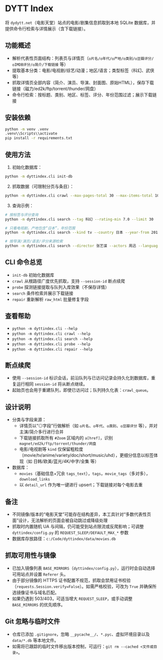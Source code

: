# DYTT Index

将 `dydytt.net`（电影天堂）站点的电影/剧集信息抓取到本地 SQLite 数据库，并提供命令行检索与详情展示（含下载链接）。

## 功能概述
- 解析代表性页面结构：列表页与详情页（`◎片名/◎年代/◎产地/◎类别/◎豆瓣评分/◎IMDB评分/◎简介/下载链接` 等）
- 提取基本分类：电影/电视剧/综艺/动漫；地区/语言；类型标签（科幻、武侠等）
- 抓取详情页全部内容（简介、演员、导演、封面图、原始HTML），保存下载链接（磁力/ed2k/ftp/torrent/thunder/网盘）
- 命令行检索：按标题、类别、地区、标签、评分、年份范围过滤；展示下载链接

## 安装依赖
```bash
python -m venv .venv
.venv\\Scripts\\activate
pip install -r requirements.txt
```

## 使用方法
1. 初始化数据库：
```bash
python -m dyttindex.cli init-db
```
2. 抓取数据（可限制分页与条目）：
```bash
python -m dyttindex.cli crawl --max-pages-total 30 --max-items-total 1000
```
3. 查询示例：
```bash
# 按标签与评分查询
python -m dyttindex.cli search --tag 科幻 --rating-min 7.0 --limit 30

# 只看电视剧，产地包含“日本”，年份范围
python -m dyttindex.cli search --kind tv --country 日本 --year-from 2015 --year-to 2024

# 按导演/演员/语言/评分来源检索
python -m dyttindex.cli search --director 张艺谋 --actors 周迅 --language 中文 --rating-source Douban --limit 20
```

## CLI 命令总览
- `init-db` 初始化数据库
- `crawl` 从根路径广度优先抓取，支持 `--session-id` 断点续爬
- `probe` 探测链接提取与队列入库效果（不保存详情）
- `search` 条件检索并展示下载链接
- `repair` 重新解析 `raw_html` 批量修复字段

## 查看帮助
- `python -m dyttindex.cli --help`
- `python -m dyttindex.cli crawl --help`
- `python -m dyttindex.cli search --help`
- `python -m dyttindex.cli probe --help`
- `python -m dyttindex.cli repair --help`

## 断点续爬
- 使用 `--session-id` 标识会话，前沿队列与已访问记录会持久化到数据库，重复运行相同 `session-id` 将从断点继续。
- 起始页也会用于重建队列，即使已访问过；队列持久化表：`crawl_queue`。

## 设计说明
- 分类与字段来源：
  - 详情页以“◎字段”行做解析（如 `◎片名`、`◎年代`、`◎类别`、`◎豆瓣评分` 等），并对主演/简介多行进行合并
  - 下载链接抓取所有 `#Zoom` 区域内的 `a[href]`，识别 `magnet/ed2k/ftp/torrent/thunder/网盘`
  - 电影/电视剧等 `kind` 仅保留粗粒度（movie/tv/anime/variety/doc/short/music/uhd），更细分信息以标签体现（如 日韩/欧美/蓝光/4K/中字/全集 等）
- 数据库：
  - `movies`（基础信息+冗余 `tags_text`），`tags`，`movie_tags`（多对多），`download_links`
  - 以 `detail_url` 作为唯一键进行 upsert；下载链接对每个电影去重

## 备注
- 不同镜像/版本的“电影天堂”可能存在结构差异，本工具针对“多数代表性页面”设计，无法解析的页面会被自动跳过或降级处理
- 抓取时内置随机 UA 与间隔，仍可能受到站点限流或反爬影响；可调整 `dyttindex/config.py` 的 `REQUEST_SLEEP/DEFAULT_MAX_*` 参数
- 数据库存放路径：`c:/Code/dyttindex/data/movies.db`

## 抓取可用性与镜像
- 已加入镜像列表 `BASE_MIRRORS`（`dyttindex/config.py`），运行时会自动选择可用站点并设置 `Referer` 头。
- 由于部分镜像的 HTTPS 证书配置不规范，抓取会禁用证书校验（`requests.Session.verify=False`）。如需严格校验，可改为 `True` 并确保所选镜像证书与域名匹配。
- 如果仍遇到 503/403，可适当增大 `REQUEST_SLEEP`，或手动调整 `BASE_MIRRORS` 的优先顺序。

## Git 忽略与临时文件
- 仓库已添加 `.gitignore`，忽略 `__pycache__/`、`*.pyc`、虚拟环境目录以及 `data/*.db` 等本地文件。
- 如需将已跟踪的临时文件移出版本控制，可运行：`git rm --cached <文件或目录>`。